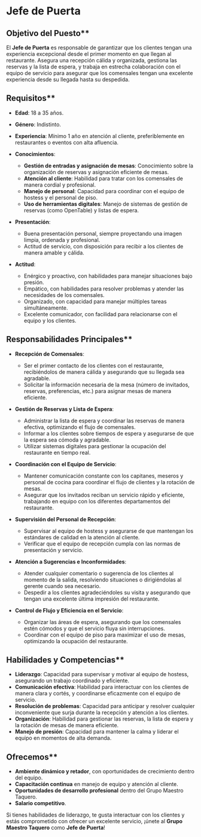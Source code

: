 # Jefe de Puerta

## Objetivo del Puesto**
El **Jefe de Puerta** es responsable de garantizar que los clientes tengan una experiencia excepcional desde el primer momento en que llegan al restaurante. Asegura una recepción cálida y organizada, gestiona las reservas y la lista de espera, y trabaja en estrecha colaboración con el equipo de servicio para asegurar que los comensales tengan una excelente experiencia desde su llegada hasta su despedida.

## Requisitos**

- **Edad**: 18 a 35 años.
- **Género**: Indistinto.
- **Experiencia**: Mínimo 1 año en atención al cliente, preferiblemente en restaurantes o eventos con alta afluencia.
- **Conocimientos**:
  - **Gestión de entradas y asignación de mesas**: Conocimiento sobre la organización de reservas y asignación eficiente de mesas.
  - **Atención al cliente**: Habilidad para tratar con los comensales de manera cordial y profesional.
  - **Manejo de personal**: Capacidad para coordinar con el equipo de hostess y el personal de piso.
  - **Uso de herramientas digitales**: Manejo de sistemas de gestión de reservas (como OpenTable) y listas de espera.

- **Presentación**:
  - Buena presentación personal, siempre proyectando una imagen limpia, ordenada y profesional.
  - Actitud de servicio, con disposición para recibir a los clientes de manera amable y cálida.

- **Actitud**:
  - Enérgico y proactivo, con habilidades para manejar situaciones bajo presión.
  - Empático, con habilidades para resolver problemas y atender las necesidades de los comensales.
  - Organizado, con capacidad para manejar múltiples tareas simultáneamente.
  - Excelente comunicador, con facilidad para relacionarse con el equipo y los clientes.

## Responsabilidades Principales**

- **Recepción de Comensales**:
  - Ser el primer contacto de los clientes con el restaurante, recibiéndolos de manera cálida y asegurando que su llegada sea agradable.
  - Solicitar la información necesaria de la mesa (número de invitados, reservas, preferencias, etc.) para asignar mesas de manera eficiente.

- **Gestión de Reservas y Lista de Espera**:
  - Administrar la lista de espera y coordinar las reservas de manera efectiva, optimizando el flujo de comensales.
  - Informar a los clientes sobre tiempos de espera y asegurarse de que la espera sea cómoda y agradable.
  - Utilizar sistemas digitales para gestionar la ocupación del restaurante en tiempo real.

- **Coordinación con el Equipo de Servicio**:
  - Mantener comunicación constante con los capitanes, meseros y personal de cocina para coordinar el flujo de clientes y la rotación de mesas.
  - Asegurar que los invitados reciban un servicio rápido y eficiente, trabajando en equipo con los diferentes departamentos del restaurante.

- **Supervisión del Personal de Recepción**:
  - Supervisar al equipo de hostess y asegurarse de que mantengan los estándares de calidad en la atención al cliente.
  - Verificar que el equipo de recepción cumpla con las normas de presentación y servicio.

- **Atención a Sugerencias e Inconformidades**:
  - Atender cualquier comentario o sugerencia de los clientes al momento de la salida, resolviendo situaciones o dirigiéndolas al gerente cuando sea necesario.
  - Despedir a los clientes agradeciéndoles su visita y asegurando que tengan una excelente última impresión del restaurante.

- **Control de Flujo y Eficiencia en el Servicio**:
  - Organizar las áreas de espera, asegurando que los comensales estén cómodos y que el servicio fluya sin interrupciones.
  - Coordinar con el equipo de piso para maximizar el uso de mesas, optimizando la ocupación del restaurante.

## Habilidades y Competencias**

- **Liderazgo**: Capacidad para supervisar y motivar al equipo de hostess, asegurando un trabajo coordinado y eficiente.
- **Comunicación efectiva**: Habilidad para interactuar con los clientes de manera clara y cortés, y coordinarse eficazmente con el equipo de servicio.
- **Resolución de problemas**: Capacidad para anticipar y resolver cualquier inconveniente que surja durante la recepción y atención a los clientes.
- **Organización**: Habilidad para gestionar las reservas, la lista de espera y la rotación de mesas de manera eficiente.
- **Manejo de presión**: Capacidad para mantener la calma y liderar el equipo en momentos de alta demanda.

## Ofrecemos**

- **Ambiente dinámico y retador**, con oportunidades de crecimiento dentro del equipo.
- **Capacitación continua** en manejo de equipo y atención al cliente.
- **Oportunidades de desarrollo profesional** dentro del Grupo Maestro Taquero.
- **Salario competitivo**.

Si tienes habilidades de liderazgo, te gusta interactuar con los clientes y estás comprometido con ofrecer un excelente servicio, ¡únete al **Grupo Maestro Taquero** como **Jefe de Puerta**!
